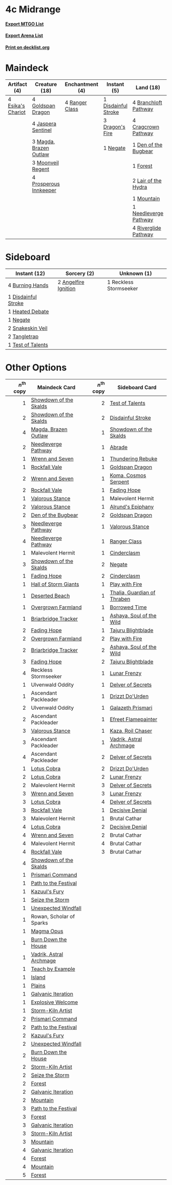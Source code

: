 # 4c Midrange

#### [Export MTGO List](../collection/4c%20Midrange/4c%20Midrange.txt)
#### [Export Arena List](../collection/4c%20Midrange/4c%20Midrange_arena.txt)
#### [Print on decklist.org](http://decklist.org/?deckmain=4%09Barkchannel%20Pathway%0A4%09Branchloft%20Pathway%0A4%09Cragcrown%20Pathway%0A1%09Den%20of%20the%20Bugbear%0A1%09Disdainful%20Stroke%0A3%09Dragon's%20Fire%0A4%09Esika's%20Chariot%0A1%09Forest%0A4%09Goldspan%20Dragon%0A4%09Jaspera%20Sentinel%0A2%09Lair%20of%20the%20Hydra%0A3%09Magda,%20Brazen%20Outlaw%0A3%09Moonveil%20Regent%0A1%09Mountain%0A1%09Needleverge%20Pathway%0A1%09Negate%0A4%09Prosperous%20Innkeeper%0A4%09Ranger%20Class%0A3%09Reckless%20Stormseeker%0A4%09Riverglide%20Pathway%0A4%09Shatterskull%20Smashing&deckside=2%09Angelfire%20Ignition%0A4%09Burning%20Hands%0A1%09Disdainful%20Stroke%0A1%09Heated%20Debate%0A1%09Negate%0A1%09Reckless%20Stormseeker%0A2%09Snakeskin%20Veil%0A2%09Tangletrap%0A1%09Test%20of%20Talents)
# Maindeck

|                                        Artifact (4)                                        |                                          Creature (18)                                          |                                     Enchantment (4)                                     |                                         Instant (5)                                          |                                           Land (18)                                            |                                           Sorcery (4)                                            |     Unknown (7)      |
|--------------------------------------------------------------------------------------------|-------------------------------------------------------------------------------------------------|-----------------------------------------------------------------------------------------|----------------------------------------------------------------------------------------------|------------------------------------------------------------------------------------------------|--------------------------------------------------------------------------------------------------|----------------------|
|4 [Esika's Chariot](http://gatherer.wizards.com/Pages/Card/Details.aspx?multiverseid=503783)|4 [Goldspan Dragon](http://gatherer.wizards.com/Pages/Card/Details.aspx?multiverseid=503751)     |4 [Ranger Class](http://gatherer.wizards.com/Pages/Card/Details.aspx?multiverseid=527489)|1 [Disdainful Stroke](http://gatherer.wizards.com/Pages/Card/Details.aspx?multiverseid=420705)|4 [Branchloft Pathway](http://gatherer.wizards.com/Pages/Card/Details.aspx?multiverseid=491909) |4 [Shatterskull Smashing](http://gatherer.wizards.com/Pages/Card/Details.aspx?multiverseid=491802)|4 Barkchannel Pathway |
|                                                                                            |4 [Jaspera Sentinel](http://gatherer.wizards.com/Pages/Card/Details.aspx?multiverseid=503792)    |                                                                                         |3 [Dragon's Fire](http://gatherer.wizards.com/Pages/Card/Details.aspx?multiverseid=527426)    |4 [Cragcrown Pathway](http://gatherer.wizards.com/Pages/Card/Details.aspx?multiverseid=491915)  |                                                                                                  |3 Reckless Stormseeker|
|                                                                                            |3 [Magda, Brazen Outlaw](http://gatherer.wizards.com/Pages/Card/Details.aspx?multiverseid=503754)|                                                                                         |1 [Negate](http://gatherer.wizards.com/Pages/Card/Details.aspx?multiverseid=423707)           |1 [Den of the Bugbear](http://gatherer.wizards.com/Pages/Card/Details.aspx?multiverseid=527541) |                                                                                                  |                      |
|                                                                                            |3 [Moonveil Regent](http://gatherer.wizards.com/Pages/Card/Details.aspx?multiverseid=534928)     |                                                                                         |                                                                                              |1 [Forest](http://gatherer.wizards.com/Pages/Card/Details.aspx?multiverseid=439860)             |                                                                                                  |                      |
|                                                                                            |4 [Prosperous Innkeeper](http://gatherer.wizards.com/Pages/Card/Details.aspx?multiverseid=527487)|                                                                                         |                                                                                              |2 [Lair of the Hydra](http://gatherer.wizards.com/Pages/Card/Details.aspx?multiverseid=527546)  |                                                                                                  |                      |
|                                                                                            |                                                                                                 |                                                                                         |                                                                                              |1 [Mountain](http://gatherer.wizards.com/Pages/Card/Details.aspx?multiverseid=439859)           |                                                                                                  |                      |
|                                                                                            |                                                                                                 |                                                                                         |                                                                                              |1 [Needleverge Pathway](http://gatherer.wizards.com/Pages/Card/Details.aspx?multiverseid=491918)|                                                                                                  |                      |
|                                                                                            |                                                                                                 |                                                                                         |                                                                                              |4 [Riverglide Pathway](http://gatherer.wizards.com/Pages/Card/Details.aspx?multiverseid=491920) |                                                                                                  |                      |


# Sideboard

|                                         Instant (12)                                         |                                          Sorcery (2)                                          |     Unknown (1)      |
|----------------------------------------------------------------------------------------------|-----------------------------------------------------------------------------------------------|----------------------|
|4 [Burning Hands](http://gatherer.wizards.com/Pages/Card/Details.aspx?multiverseid=527422)    |2 [Angelfire Ignition](http://gatherer.wizards.com/Pages/Card/Details.aspx?multiverseid=535000)|1 Reckless Stormseeker|
|1 [Disdainful Stroke](http://gatherer.wizards.com/Pages/Card/Details.aspx?multiverseid=420705)|                                                                                               |                      |
|1 [Heated Debate](http://gatherer.wizards.com/Pages/Card/Details.aspx?multiverseid=513583)    |                                                                                               |                      |
|1 [Negate](http://gatherer.wizards.com/Pages/Card/Details.aspx?multiverseid=423707)           |                                                                                               |                      |
|2 [Snakeskin Veil](http://gatherer.wizards.com/Pages/Card/Details.aspx?multiverseid=503810)   |                                                                                               |                      |
|2 [Tangletrap](http://gatherer.wizards.com/Pages/Card/Details.aspx?multiverseid=513622)       |                                                                                               |                      |
|1 [Test of Talents](http://gatherer.wizards.com/Pages/Card/Details.aspx?multiverseid=513536)  |                                                                                               |                      |


# Other Options

|*n*<sup>th</sup> copy|                                          Maindeck Card                                           |*n*<sup>th</sup> copy|                                            Sideboard Card                                            |
|--------------------:|--------------------------------------------------------------------------------------------------|--------------------:|------------------------------------------------------------------------------------------------------|
|                    1|[Showdown of the Skalds](http://gatherer.wizards.com/Pages/Card/Details.aspx?multiverseid=503845) |                    2|[Test of Talents](http://gatherer.wizards.com/Pages/Card/Details.aspx?multiverseid=513536)            |
|                    2|[Showdown of the Skalds](http://gatherer.wizards.com/Pages/Card/Details.aspx?multiverseid=503845) |                    2|[Disdainful Stroke](http://gatherer.wizards.com/Pages/Card/Details.aspx?multiverseid=420705)          |
|                    4|[Magda, Brazen Outlaw](http://gatherer.wizards.com/Pages/Card/Details.aspx?multiverseid=503754)   |                    1|[Showdown of the Skalds](http://gatherer.wizards.com/Pages/Card/Details.aspx?multiverseid=503845)     |
|                    2|[Needleverge Pathway](http://gatherer.wizards.com/Pages/Card/Details.aspx?multiverseid=491918)    |                    1|[Abrade](http://gatherer.wizards.com/Pages/Card/Details.aspx?multiverseid=430772)                     |
|                    1|[Wrenn and Seven](http://gatherer.wizards.com/Pages/Card/Details.aspx?multiverseid=534999)        |                    1|[Thundering Rebuke](http://gatherer.wizards.com/Pages/Card/Details.aspx?multiverseid=491814)          |
|                    1|[Rockfall Vale](http://gatherer.wizards.com/Pages/Card/Details.aspx?multiverseid=535065)          |                    1|[Goldspan Dragon](http://gatherer.wizards.com/Pages/Card/Details.aspx?multiverseid=503751)            |
|                    2|[Wrenn and Seven](http://gatherer.wizards.com/Pages/Card/Details.aspx?multiverseid=534999)        |                    1|[Koma, Cosmos Serpent](http://gatherer.wizards.com/Pages/Card/Details.aspx?multiverseid=503837)       |
|                    2|[Rockfall Vale](http://gatherer.wizards.com/Pages/Card/Details.aspx?multiverseid=535065)          |                    1|[Fading Hope](http://gatherer.wizards.com/Pages/Card/Details.aspx?multiverseid=534812)                |
|                    1|[Valorous Stance](http://gatherer.wizards.com/Pages/Card/Details.aspx?multiverseid=391950)        |                    1|Malevolent Hermit                                                                                     |
|                    2|[Valorous Stance](http://gatherer.wizards.com/Pages/Card/Details.aspx?multiverseid=391950)        |                    1|[Alrund's Epiphany](http://gatherer.wizards.com/Pages/Card/Details.aspx?multiverseid=503648)          |
|                    2|[Den of the Bugbear](http://gatherer.wizards.com/Pages/Card/Details.aspx?multiverseid=527541)     |                    2|[Goldspan Dragon](http://gatherer.wizards.com/Pages/Card/Details.aspx?multiverseid=503751)            |
|                    3|[Needleverge Pathway](http://gatherer.wizards.com/Pages/Card/Details.aspx?multiverseid=491918)    |                    1|[Valorous Stance](http://gatherer.wizards.com/Pages/Card/Details.aspx?multiverseid=391950)            |
|                    4|[Needleverge Pathway](http://gatherer.wizards.com/Pages/Card/Details.aspx?multiverseid=491918)    |                    1|[Ranger Class](http://gatherer.wizards.com/Pages/Card/Details.aspx?multiverseid=527489)               |
|                    1|Malevolent Hermit                                                                                 |                    1|[Cinderclasm](http://gatherer.wizards.com/Pages/Card/Details.aspx?multiverseid=491776)                |
|                    3|[Showdown of the Skalds](http://gatherer.wizards.com/Pages/Card/Details.aspx?multiverseid=503845) |                    2|[Negate](http://gatherer.wizards.com/Pages/Card/Details.aspx?multiverseid=423707)                     |
|                    1|[Fading Hope](http://gatherer.wizards.com/Pages/Card/Details.aspx?multiverseid=534812)            |                    2|[Cinderclasm](http://gatherer.wizards.com/Pages/Card/Details.aspx?multiverseid=491776)                |
|                    1|[Hall of Storm Giants](http://gatherer.wizards.com/Pages/Card/Details.aspx?multiverseid=527544)   |                    1|[Play with Fire](http://gatherer.wizards.com/Pages/Card/Details.aspx?multiverseid=534933)             |
|                    1|[Deserted Beach](http://gatherer.wizards.com/Pages/Card/Details.aspx?multiverseid=535058)         |                    1|[Thalia, Guardian of Thraben](http://gatherer.wizards.com/Pages/Card/Details.aspx?multiverseid=442025)|
|                    1|[Overgrown Farmland](http://gatherer.wizards.com/Pages/Card/Details.aspx?multiverseid=535064)     |                    1|[Borrowed Time](http://gatherer.wizards.com/Pages/Card/Details.aspx?multiverseid=534759)              |
|                    1|[Briarbridge Tracker](http://gatherer.wizards.com/Pages/Card/Details.aspx?multiverseid=534957)    |                    1|[Ashaya, Soul of the Wild](http://gatherer.wizards.com/Pages/Card/Details.aspx?multiverseid=491824)   |
|                    2|[Fading Hope](http://gatherer.wizards.com/Pages/Card/Details.aspx?multiverseid=534812)            |                    1|[Tajuru Blightblade](http://gatherer.wizards.com/Pages/Card/Details.aspx?multiverseid=491856)         |
|                    2|[Overgrown Farmland](http://gatherer.wizards.com/Pages/Card/Details.aspx?multiverseid=535064)     |                    2|[Play with Fire](http://gatherer.wizards.com/Pages/Card/Details.aspx?multiverseid=534933)             |
|                    2|[Briarbridge Tracker](http://gatherer.wizards.com/Pages/Card/Details.aspx?multiverseid=534957)    |                    2|[Ashaya, Soul of the Wild](http://gatherer.wizards.com/Pages/Card/Details.aspx?multiverseid=491824)   |
|                    3|[Fading Hope](http://gatherer.wizards.com/Pages/Card/Details.aspx?multiverseid=534812)            |                    2|[Tajuru Blightblade](http://gatherer.wizards.com/Pages/Card/Details.aspx?multiverseid=491856)         |
|                    4|Reckless Stormseeker                                                                              |                    1|[Lunar Frenzy](http://gatherer.wizards.com/Pages/Card/Details.aspx?multiverseid=534926)               |
|                    1|Ulvenwald Oddity                                                                                  |                    1|[Delver of Secrets](http://gatherer.wizards.com/Pages/Card/Details.aspx?multiverseid=226749)          |
|                    1|Ascendant Packleader                                                                              |                    1|[Drizzt Do'Urden](http://gatherer.wizards.com/Pages/Card/Details.aspx?multiverseid=527507)            |
|                    2|Ulvenwald Oddity                                                                                  |                    1|[Galazeth Prismari](http://gatherer.wizards.com/Pages/Card/Details.aspx?multiverseid=513681)          |
|                    2|Ascendant Packleader                                                                              |                    1|[Efreet Flamepainter](http://gatherer.wizards.com/Pages/Card/Details.aspx?multiverseid=513575)        |
|                    3|[Valorous Stance](http://gatherer.wizards.com/Pages/Card/Details.aspx?multiverseid=391950)        |                    1|[Kaza, Roil Chaser](http://gatherer.wizards.com/Pages/Card/Details.aspx?multiverseid=491876)          |
|                    3|Ascendant Packleader                                                                              |                    1|[Vadrik, Astral Archmage](http://gatherer.wizards.com/Pages/Card/Details.aspx?multiverseid=535045)    |
|                    4|Ascendant Packleader                                                                              |                    2|[Delver of Secrets](http://gatherer.wizards.com/Pages/Card/Details.aspx?multiverseid=226749)          |
|                    1|[Lotus Cobra](http://gatherer.wizards.com/Pages/Card/Details.aspx?multiverseid=438740)            |                    2|[Drizzt Do'Urden](http://gatherer.wizards.com/Pages/Card/Details.aspx?multiverseid=527507)            |
|                    2|[Lotus Cobra](http://gatherer.wizards.com/Pages/Card/Details.aspx?multiverseid=438740)            |                    2|[Lunar Frenzy](http://gatherer.wizards.com/Pages/Card/Details.aspx?multiverseid=534926)               |
|                    2|Malevolent Hermit                                                                                 |                    3|[Delver of Secrets](http://gatherer.wizards.com/Pages/Card/Details.aspx?multiverseid=226749)          |
|                    3|[Wrenn and Seven](http://gatherer.wizards.com/Pages/Card/Details.aspx?multiverseid=534999)        |                    3|[Lunar Frenzy](http://gatherer.wizards.com/Pages/Card/Details.aspx?multiverseid=534926)               |
|                    3|[Lotus Cobra](http://gatherer.wizards.com/Pages/Card/Details.aspx?multiverseid=438740)            |                    4|[Delver of Secrets](http://gatherer.wizards.com/Pages/Card/Details.aspx?multiverseid=226749)          |
|                    3|[Rockfall Vale](http://gatherer.wizards.com/Pages/Card/Details.aspx?multiverseid=535065)          |                    1|[Decisive Denial](http://gatherer.wizards.com/Pages/Card/Details.aspx?multiverseid=513669)            |
|                    3|Malevolent Hermit                                                                                 |                    1|Brutal Cathar                                                                                         |
|                    4|[Lotus Cobra](http://gatherer.wizards.com/Pages/Card/Details.aspx?multiverseid=438740)            |                    2|[Decisive Denial](http://gatherer.wizards.com/Pages/Card/Details.aspx?multiverseid=513669)            |
|                    4|[Wrenn and Seven](http://gatherer.wizards.com/Pages/Card/Details.aspx?multiverseid=534999)        |                    2|Brutal Cathar                                                                                         |
|                    4|Malevolent Hermit                                                                                 |                    4|Brutal Cathar                                                                                         |
|                    4|[Rockfall Vale](http://gatherer.wizards.com/Pages/Card/Details.aspx?multiverseid=535065)          |                    3|Brutal Cathar                                                                                         |
|                    4|[Showdown of the Skalds](http://gatherer.wizards.com/Pages/Card/Details.aspx?multiverseid=503845) |                     |                                                                                                      |
|                    1|[Prismari Command](http://gatherer.wizards.com/Pages/Card/Details.aspx?multiverseid=513706)       |                     |                                                                                                      |
|                    1|[Path to the Festival](http://gatherer.wizards.com/Pages/Card/Details.aspx?multiverseid=534980)   |                     |                                                                                                      |
|                    1|[Kazuul's Fury](http://gatherer.wizards.com/Pages/Card/Details.aspx?multiverseid=491786)          |                     |                                                                                                      |
|                    1|[Seize the Storm](http://gatherer.wizards.com/Pages/Card/Details.aspx?multiverseid=534938)        |                     |                                                                                                      |
|                    1|[Unexpected Windfall](http://gatherer.wizards.com/Pages/Card/Details.aspx?multiverseid=527451)    |                     |                                                                                                      |
|                    1|Rowan, Scholar of Sparks                                                                          |                     |                                                                                                      |
|                    1|[Magma Opus](http://gatherer.wizards.com/Pages/Card/Details.aspx?multiverseid=513695)             |                     |                                                                                                      |
|                    1|[Burn Down the House](http://gatherer.wizards.com/Pages/Card/Details.aspx?multiverseid=534907)    |                     |                                                                                                      |
|                    1|[Vadrik, Astral Archmage](http://gatherer.wizards.com/Pages/Card/Details.aspx?multiverseid=535045)|                     |                                                                                                      |
|                    1|[Teach by Example](http://gatherer.wizards.com/Pages/Card/Details.aspx?multiverseid=513733)       |                     |                                                                                                      |
|                    1|[Island](http://gatherer.wizards.com/Pages/Card/Details.aspx?multiverseid=439857)                 |                     |                                                                                                      |
|                    1|[Plains](http://gatherer.wizards.com/Pages/Card/Details.aspx?multiverseid=439856)                 |                     |                                                                                                      |
|                    1|[Galvanic Iteration](http://gatherer.wizards.com/Pages/Card/Details.aspx?multiverseid=535018)     |                     |                                                                                                      |
|                    1|[Explosive Welcome](http://gatherer.wizards.com/Pages/Card/Details.aspx?multiverseid=513577)      |                     |                                                                                                      |
|                    1|[Storm-Kiln Artist](http://gatherer.wizards.com/Pages/Card/Details.aspx?multiverseid=513592)      |                     |                                                                                                      |
|                    2|[Prismari Command](http://gatherer.wizards.com/Pages/Card/Details.aspx?multiverseid=513706)       |                     |                                                                                                      |
|                    2|[Path to the Festival](http://gatherer.wizards.com/Pages/Card/Details.aspx?multiverseid=534980)   |                     |                                                                                                      |
|                    2|[Kazuul's Fury](http://gatherer.wizards.com/Pages/Card/Details.aspx?multiverseid=491786)          |                     |                                                                                                      |
|                    2|[Unexpected Windfall](http://gatherer.wizards.com/Pages/Card/Details.aspx?multiverseid=527451)    |                     |                                                                                                      |
|                    2|[Burn Down the House](http://gatherer.wizards.com/Pages/Card/Details.aspx?multiverseid=534907)    |                     |                                                                                                      |
|                    2|[Storm-Kiln Artist](http://gatherer.wizards.com/Pages/Card/Details.aspx?multiverseid=513592)      |                     |                                                                                                      |
|                    2|[Seize the Storm](http://gatherer.wizards.com/Pages/Card/Details.aspx?multiverseid=534938)        |                     |                                                                                                      |
|                    2|[Forest](http://gatherer.wizards.com/Pages/Card/Details.aspx?multiverseid=439860)                 |                     |                                                                                                      |
|                    2|[Galvanic Iteration](http://gatherer.wizards.com/Pages/Card/Details.aspx?multiverseid=535018)     |                     |                                                                                                      |
|                    2|[Mountain](http://gatherer.wizards.com/Pages/Card/Details.aspx?multiverseid=439859)               |                     |                                                                                                      |
|                    3|[Path to the Festival](http://gatherer.wizards.com/Pages/Card/Details.aspx?multiverseid=534980)   |                     |                                                                                                      |
|                    3|[Forest](http://gatherer.wizards.com/Pages/Card/Details.aspx?multiverseid=439860)                 |                     |                                                                                                      |
|                    3|[Galvanic Iteration](http://gatherer.wizards.com/Pages/Card/Details.aspx?multiverseid=535018)     |                     |                                                                                                      |
|                    3|[Storm-Kiln Artist](http://gatherer.wizards.com/Pages/Card/Details.aspx?multiverseid=513592)      |                     |                                                                                                      |
|                    3|[Mountain](http://gatherer.wizards.com/Pages/Card/Details.aspx?multiverseid=439859)               |                     |                                                                                                      |
|                    4|[Galvanic Iteration](http://gatherer.wizards.com/Pages/Card/Details.aspx?multiverseid=535018)     |                     |                                                                                                      |
|                    4|[Forest](http://gatherer.wizards.com/Pages/Card/Details.aspx?multiverseid=439860)                 |                     |                                                                                                      |
|                    4|[Mountain](http://gatherer.wizards.com/Pages/Card/Details.aspx?multiverseid=439859)               |                     |                                                                                                      |
|                    5|[Forest](http://gatherer.wizards.com/Pages/Card/Details.aspx?multiverseid=439860)                 |                     |                                                                                                      |

